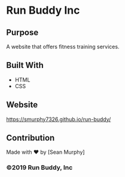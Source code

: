 # Run Buddy Inc

## Purpose
A website that offers fitness training services.

## Built With
* HTML
* CSS

## Website
https://smurphy7326.github.io/run-buddy/

## Contribution
Made with ❤️ by [Sean Murphy]

### ©️2019 Run Buddy, Inc
